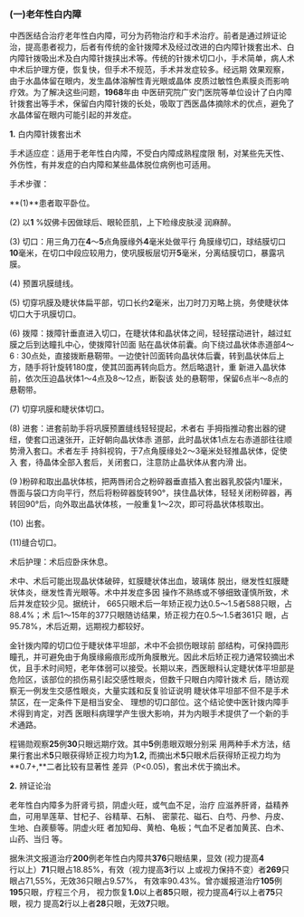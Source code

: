 ###   (一)老年性白内障  

中西医结合治疗老年性白内障，可分为药物治疗和手术治疗。前者是通过辨证论治，提高患者视力，后者有传统的金针拨障术及经过改进的白内障针拨套出术、白内障针拨吸出术及白内障针拨挟出术等。传统的针拨术切口小，手术简单，病人术中术后护理方便，恢复快，但手术不规范，手术并发症较多。经远期   效果观察，由于水晶体留在眼内，发生晶体溶解性青光眼或晶体   皮质过敏性色素膜炎而影响疗效。为了解决这些问题，**1968**年由  中医研究院广安门医院等单位设计了白内障针拨套出等手术，保留白内障针拨的长处，吸取丁西医晶体摘除术的优点，避免了水晶体留在眼内可能引起的并发症。                       

 **1.**  白内障针拨套出术

  手术适应症：适用于老年性白内障，不受白内障成熟程度限 制，对某些先天性、外伤性，有并发症的白内障和某些晶体脱位病例也可适用。  

  手术步骤：  

  **(1)**患者取平卧位。      

 (2)     以**1** %奴佛卡因做球后、眼轮匝肌，上下睑缘皮肤浸  润麻醉。

  (3)     切口：用三角刀在**4**〜**5**点角膜缘外**4**毫米处做平行 角膜缘切口，球结膜切口  **10**毫米，在切口中段应较用力，使巩膜板层切开**5**毫米，分离结膜切口，暴露巩膜。

  (4)      预置巩膜缝线。

  (5)      切穿巩膜及睫状体扁平部，切口长约**2**毫米，出刀时刀刃略上挑，务使睫状体切口大于巩膜切口。

  (6)      拨障：拨障针垂直进入切口，在睫状体和晶状体之间，轻轻摆动进针，越过虹膜之后到达瞳扎中心，使拨障针凹面 贴在晶状体前囊。向下绕过晶状体赤道部4〜6 : 30点处，直接拨断悬靭带。一边使针凹面转向晶状体后囊，转到晶状体后上  方，随手将针旋转180度，使其凹面再转向启方。然后略退针，重  新进入晶状体前，依次压迫晶状体1〜4点及8〜12点，断裂该 处的悬靭带，保留6点半〜8点的悬靭带。

  (7)      切穿巩膜和睫状体切口。

  (8)     进套：进套前助手将巩膜预置缝线轻轻提起，术者右  手拇指推动套出器的键纽，使套口迅速张开，正好朝向晶状体赤 道部，此时晶状体1点左右赤道部往往顺势滑入套口。术者左手 持斜视钩，于7点角膜缘处2〜3毫米处轻推晶状体，促使入 套，待晶体全部入套后，关闭套口，注意防止晶状体从套内滑  出。

  (9 )粉碎和取出晶状体核，把两唇闭合之粉碎器垂直插入套出器乳胶袋内1厘米，唇面与袋口方向平行，然后将粉碎器旋转90°，挟住晶状体，轻轻关闭粉碎器，再转回90°后，向外取出晶状体核，一般重复1〜2次，即可将晶状体核取出。 

 (10) 出套。

(11)缝合切口。

 术后护理：术后应卧床休息。 

 术中、术后可能出现晶状体破碎，虹膜睫状体出血，玻璃体 脱出，继发性虹膜睫状体炎，继发性青光眼等。术中并发症多因 操作不熟练或不够细致谨慎所致，术后并发症较少见。据统计，  665只眼术后一年矫正视力达0.5〜1.5者588只眼，占88.4%；术 后1〜15年的377只眼随访结果，矫正视力在0.5〜1.5者361只 眼，占95.78%，术后近期，远期视力都较好。 

 金针拨内障的切口位于睫状体平坦部，术中不会损伤眼球前 部结构，可保持圆形瞳孔，并可避免由于角膜缘瘢痕形成所角膜散光。因此术后矫正视力通常较摘出术优，且手术时间短，老年体弱可以接受。长期以来，西医眼科认定睫状体平坦部是危险区，该部位的损伤易引起交感性眼炎，但数千只眼白内障针拨术  后，随访观察无一例发生交感性眼炎，大量实践和反复验证说明 睫状体平坦部不但不是手术禁区，在一定条件下是相当安全、 理想的切口部位。这个结论使中医针拨内障手术得到肯定，对西  医眼科病理学产生很大影响，并为内眼手术提供了一个新的手术通路。

  程锡勋观察**25**例**30**只眼远期疗效。其中**5**例患眼双眼分别采 用两种手术方法，结果行套出术**5**只眼获得矫正视力均为**1.2,**  而摘出术**5**只眼术后获得矫正视力均为**0.7+,**二者比较有显著性  差异（P<0.05)，套出术优于摘出术。

  **2.**    辨证论治  

老年性白内障多为肝肾亏损，阴虚火旺，或气血不足，治疗 应滋养肝肾，益精养血，可用旱莲草、甘杞子、谷精草、石斛、 密蒙花、磁石、白芍、丹参、丹皮、生地、白蒺藜等。阴虚火旺  者加知母、黄柏、龟板；气血不足者加黄芪、白术、山药、当归 等。

  据朱洪文报道治疗**200**例老年性白内障共**376**只眼结果，显效  (视力提高**4**行以上）**71**只眼占18.85%，有效（视力提高**3**行以 上或视力保持不变）者**269**只眼占71,55%，无效36只眼占9.57%， 有效率90.43%。曾亦媛报道治疗**105**例**195**只眼，疗程三个月，  视力恢复**1.0**以上者**85**只眼，视力提高**4**行以上者**75**只眼，视力 提高**2**行以上者**28**只眼，无效**7**只眼。
